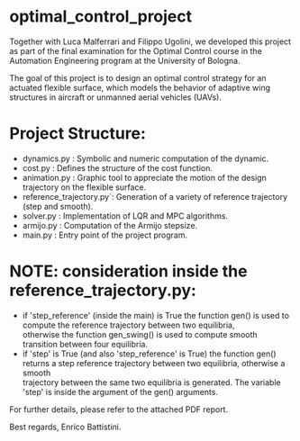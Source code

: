 # optimal_control_project
Together with Luca Malferrari and Filippo Ugolini, we developed this project as part of the final examination for the Optimal Control course in the Automation Engineering program at the University of Bologna.

The goal of this project is to design an optimal control strategy for an actuated flexible surface,
which models the behavior of adaptive wing structures in aircraft or unmanned aerial vehicles
(UAVs). 

# Project Structure:

- dynamics.py : Symbolic and numeric computation of the dynamic.
- cost.py : Defines the structure of the cost function.
- animation.py : Graphic tool to appreciate the motion of the design trajectory on the flexible surface.
- reference_trajectory.py`: Generation of a variety of reference trajectory (step and smooth).
- solver.py : Implementation of LQR and MPC algorithms.
- armijo.py : Computation of the Armijo stepsize.
- main.py : Entry point of the project program.

# NOTE: consideration inside the reference_trajectory.py:
- if 'step_reference' (inside the main) is True the function gen() is used to compute the reference trajectory between two equilibria,  
  otherwise the function gen_swing() is used to compute smooth transition between four equilibria.
- if 'step' is True (and also 'step_reference' is True) the function gen() returns a step reference trajectory between two equilibria, otherwise a smooth       
  trajectory between the same two equilibria is generated. The variable 'step' is inside the argument of the gen() arguments.


For further details, please refer to the attached PDF report.

Best regards,
Enrico Battistini.
